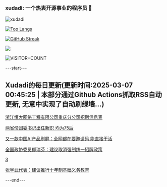 ### xudadi: 一个热衷开源事业的程序员 👋

![xudadi](https://github-readme-stats-git-masterorgs-github-readme-stats-team.vercel.app/api?username=xudadi)

[![Top Langs](https://github-readme-stats.vercel.app/api/top-langs/?username=xudadi)](https://github.com/anuraghazra/github-readme-stats)

[![GitHub Streak](https://streak-stats.demolab.com?user=xudadi&locale=zh_Hans)](https://git.io/streak-stats)

![](https://raw.githubusercontent.com/xudadi/xudadi/main/assets/github-contribution-grid-snake.svg)

![VISITOR+COUNT](https://komarev.com/ghpvc/?username=xudadi&label=VISITOR+COUNT)


---start---

## Xudadi的每日更新(更新时间:2025-03-07 00:45:25 | 本部分通过Github Actions抓取RSS自动更新, 无意中实现了自动刷绿墙...)

[浙江恒大网络工程有限公司重庆分公司招聘信息表](https://www.gongkaoleida.com/article/2312094)

[两省份团委书记出任新职 均为75后](https://m.163.com/news/article/JPVKV0AK055040N3.html)

[又一款中国AI产品刷屏：全网都在要邀请码 能直接干活](https://m.163.com/news/article/JPVFD3AP0001899O.html)

[全国政协委员郁瑞芬：建议取消强制统一招牌政策](https://m.163.com/news/article/JPV4BHTA0512DU6N.html)

[3](https://m.163.com/touch/news/sub/domestic)

[张学武代表：建议推行十年制基础义务教育](https://m.163.com/news/article/JPULFTPH05199NHJ.html)

---end---
